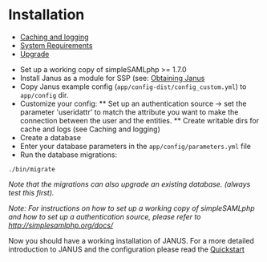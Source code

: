 Installation
============

- [Caching and logging](caching-and-logging.md)
- [System Requirements](system-requirements.md)
- [Upgrade](upgrade.md)

* Set up a working copy of simpleSAMLphp >= 1.7.0
* Install Janus as a module for SSP (see: [Obtaining Janus](obtain.md)
* Copy Janus example config (```app/config-dist/config_custom.yml```) to ```app/config``` dir.
* Customize your config:
**  Set up an authentication source -> set the parameter 'useridattr' to match the attribute you want to make the connection between the user and the entities.
** Create writable dirs for cache and logs  (see Caching and logging)
* Create a database
* Enter your database parameters in the ```app/config/parameters.yml``` file
* Run the database migrations:
```
./bin/migrate
```

*Note that the migrations can also upgrade an existing database. (always test this first).*

*Note: For instructions on how to set up a working copy of simpleSAMLphp and how to set up a authentication source, please refer to http://simplesamlphp.org/docs/*

Now you should have a working installation of JANUS. For a more detailed introduction to JANUS and the configuration please read the [Quickstart](../quickstart.md)
